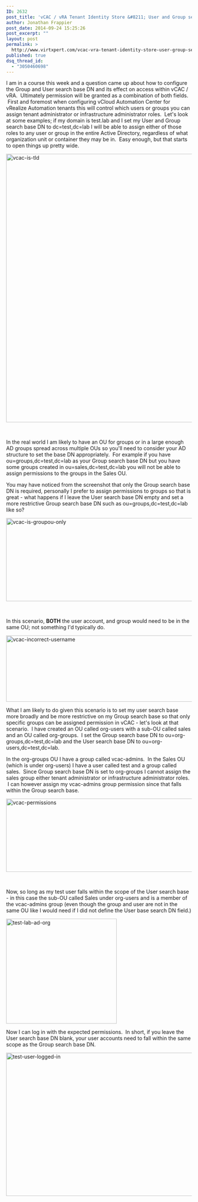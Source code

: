 ```yaml
---
ID: 2632
post_title: 'vCAC / vRA Tenant Identity Store &#8211; User and Group search DN base'
author: Jonathan Frappier
post_date: 2014-09-24 15:25:26
post_excerpt: ""
layout: post
permalink: >
  http://www.virtxpert.com/vcac-vra-tenant-identity-store-user-group-search-dn-base/
published: true
dsq_thread_id:
  - "3050460698"
---
```

I am in a course this week and a question came up about how to configure the Group and User search base DN and its effect on access within vCAC / vRA.  Ultimately permission will be granted as a combination of both fields.  First and foremost when configuring vCloud Automation Center for vRealize Automation tenants this will control which users or groups you can assign tenant administrator or infrastructure administrator roles.  Let's look at some examples; if my domain is test.lab and I set my User and Group search base DN to dc=test,dc=lab I will be able to assign either of those roles to any user or group in the entire Active Directory, regardless of what organization unit or container they may be in.  Easy enough, but that starts to open things up pretty wide.

<a href="http://www.virtxpert.com/wp-content/uploads/2014/09/vcac-is-tld.png"><img class="size-full wp-image-2633 aligncenter" src="http://www.virtxpert.com/wp-content/uploads/2014/09/vcac-is-tld.png" alt="vcac-is-tld" width="1186" height="729" /></a>

&nbsp;

In the real world I am likely to have an OU for groups or in a large enough AD groups spread across multiple OUs so you'll need to consider your AD structure to set the base DN appropriately.  For example if you have ou=groups,dc=test,dc=lab as your Group search base DN but you have some groups created in ou=sales,dc=test,dc=lab you will not be able to assign permissions to the groups in the Sales OU.

You may have noticed from the screenshot that only the Group search base DN is required, personally I prefer to assign permissions to groups so that is great - what happens if I leave the User search base DN empty and set a more restrictive Group search base DN such as ou=groups,dc=test,dc=lab like so?

<!--more-->

<a href="http://www.virtxpert.com/wp-content/uploads/2014/09/vcac-is-groupou-only.png"><img class="size-full wp-image-2636 aligncenter" src="http://www.virtxpert.com/wp-content/uploads/2014/09/vcac-is-groupou-only.png" alt="vcac-is-groupou-only" width="552" height="226" /></a>

&nbsp;

In this scenario, <strong>BOTH</strong> the user account, and group would need to be in the same OU; not something I'd typically do.

<a href="http://www.virtxpert.com/wp-content/uploads/2014/09/vcac-incorrect-username.png"><img class="size-full wp-image-2638 aligncenter" src="http://www.virtxpert.com/wp-content/uploads/2014/09/vcac-incorrect-username.png" alt="vcac-incorrect-username" width="758" height="180" /></a>

What I am likely to do given this scenario is to set my user search base more broadly and be more restrictive on my Group search base so that only specific groups can be assigned permission in vCAC - let's look at that scenario.  I have created an OU called org-users with a sub-OU called sales and an OU called org-groups.  I set the Group search base DN to ou=org-groups,dc=test,dc=lab and the User search base DN to ou=org-users,dc=test,dc=lab.

In the org-groups OU I have a group called vcac-admins.  In the Sales OU (which is under org-users) I have a user called test and a group called sales.  Since Group search base DN is set to org-groups I cannot assign the sales group either tenant administrator or infrastructure administrator roles.  I can however assign my vcac-admins group permission since that falls within the Group search base.

<a href="http://www.virtxpert.com/wp-content/uploads/2014/09/vcac-permissions.jpg"><img class="size-full wp-image-2641 aligncenter" src="http://www.virtxpert.com/wp-content/uploads/2014/09/vcac-permissions.jpg" alt="vcac-permissions" width="562" height="199" /></a>

&nbsp;

Now, so long as my test user falls within the scope of the User search base - in this case the sub-OU called Sales under org-users and is a member of the vcac-admins group (even though the group and user are not in the same OU like I would need if I did not define the User base search DN field.)

<a href="http://www.virtxpert.com/wp-content/uploads/2014/09/test-lab-ad-org.png"><img class="size-medium wp-image-2643 aligncenter" src="http://www.virtxpert.com/wp-content/uploads/2014/09/test-lab-ad-org-300x285.png" alt="test-lab-ad-org" width="300" height="285" /></a>

Now I can log in with the expected permissions.  In short, if you leave the User search base DN blank, your user accounts need to fall within the same scope as the Group search base DN.

<a href="http://www.virtxpert.com/wp-content/uploads/2014/09/test-user-logged-in.png"><img class="size-full wp-image-2642 aligncenter" src="http://www.virtxpert.com/wp-content/uploads/2014/09/test-user-logged-in.png" alt="test-user-logged-in" width="746" height="389" /></a>